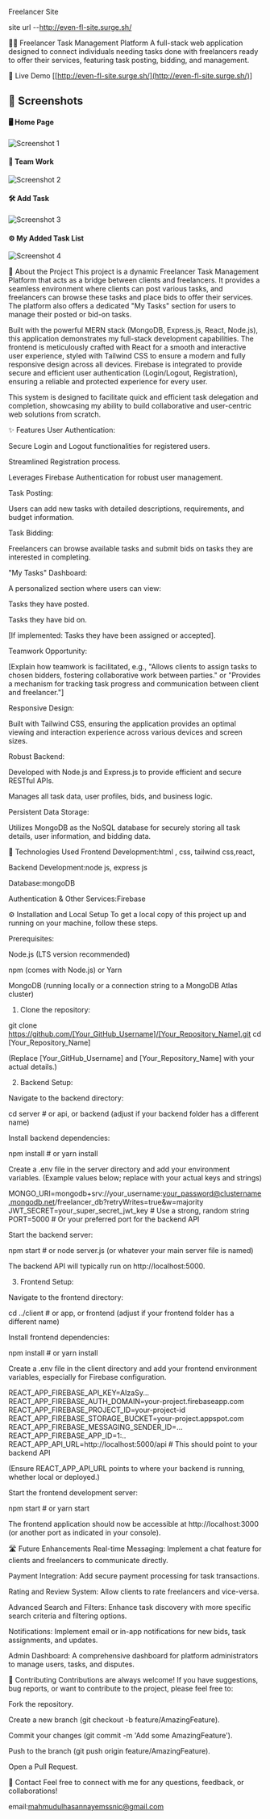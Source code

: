 Freelancer Site

site url --http://even-fl-site.surge.sh/

👨‍💻 Freelancer Task Management Platform
A full-stack web application designed to connect individuals needing tasks done with freelancers ready to offer their services, featuring task posting, bidding, and management.

🚀 Live Demo
[[http://even-fl-site.surge.sh/](http://even-fl-site.surge.sh/)]


## 📸 Screenshots

#### 🖥️ Home Page
![Screenshot 1](https://i.ibb.co/JwGZjG1L/Screenshot-2025-06-25-114023.png)
<br/>

#### 📄 Team Work
![Screenshot 2](https://i.ibb.co/zW1kZ3qn/Screenshot-2025-06-25-114036.png)
<br/>

#### 🛠️ Add Task
![Screenshot 3](https://i.ibb.co/PG2MfT7D/Screenshot-2025-06-25-114059.png)
<br/>

#### ⚙️ My Added Task List
![Screenshot 4](https://i.ibb.co/cK6DNCJp/Screenshot-2025-06-25-114119.png)
<br/>


🌟 About the Project
This project is a dynamic Freelancer Task Management Platform that acts as a bridge between clients and freelancers. It provides a seamless environment where clients can post various tasks, and freelancers can browse these tasks and place bids to offer their services. The platform also offers a dedicated "My Tasks" section for users to manage their posted or bid-on tasks.

Built with the powerful MERN stack (MongoDB, Express.js, React, Node.js), this application demonstrates my full-stack development capabilities. The frontend is meticulously crafted with React for a smooth and interactive user experience, styled with Tailwind CSS to ensure a modern and fully responsive design across all devices. Firebase is integrated to provide secure and efficient user authentication (Login/Logout, Registration), ensuring a reliable and protected experience for every user.

This system is designed to facilitate quick and efficient task delegation and completion, showcasing my ability to build collaborative and user-centric web solutions from scratch.

✨ Features
User Authentication:

Secure Login and Logout functionalities for registered users.

Streamlined Registration process.

Leverages Firebase Authentication for robust user management.

Task Posting:

Users can add new tasks with detailed descriptions, requirements, and budget information.

Task Bidding:

Freelancers can browse available tasks and submit bids on tasks they are interested in completing.

"My Tasks" Dashboard:

A personalized section where users can view:

Tasks they have posted.

Tasks they have bid on.

[If implemented: Tasks they have been assigned or accepted].

Teamwork Opportunity:

[Explain how teamwork is facilitated, e.g., "Allows clients to assign tasks to chosen bidders, fostering collaborative work between parties." or "Provides a mechanism for tracking task progress and communication between client and freelancer."]

Responsive Design:

Built with Tailwind CSS, ensuring the application provides an optimal viewing and interaction experience across various devices and screen sizes.

Robust Backend:

Developed with Node.js and Express.js to provide efficient and secure RESTful APIs.

Manages all task data, user profiles, bids, and business logic.

Persistent Data Storage:

Utilizes MongoDB as the NoSQL database for securely storing all task details, user information, and bidding data.

🚀 Technologies Used
Frontend Development:html , css, tailwind css,react,

Backend Development:node js, express js

Database:mongoDB

Authentication & Other Services:Firebase

⚙️ Installation and Local Setup
To get a local copy of this project up and running on your machine, follow these steps.

Prerequisites:

Node.js (LTS version recommended)

npm (comes with Node.js) or Yarn

MongoDB (running locally or a connection string to a MongoDB Atlas cluster)

1. Clone the repository:

git clone https://github.com/[Your_GitHub_Username]/[Your_Repository_Name].git
cd [Your_Repository_Name]

(Replace [Your_GitHub_Username] and [Your_Repository_Name] with your actual details.)

2. Backend Setup:

Navigate to the backend directory:

cd server # or api, or backend (adjust if your backend folder has a different name)

Install backend dependencies:

npm install # or yarn install

Create a .env file in the server directory and add your environment variables.
(Example values below; replace with your actual keys and strings)

MONGO_URI=mongodb+srv://your_username:your_password@clustername.mongodb.net/freelancer_db?retryWrites=true&w=majority
JWT_SECRET=your_super_secret_jwt_key # Use a strong, random string
PORT=5000 # Or your preferred port for the backend API

Start the backend server:

npm start # or node server.js (or whatever your main server file is named)

The backend API will typically run on http://localhost:5000.

3. Frontend Setup:

Navigate to the frontend directory:

cd ../client # or app, or frontend (adjust if your frontend folder has a different name)

Install frontend dependencies:

npm install # or yarn install

Create a .env file in the client directory and add your frontend environment variables, especially for Firebase configuration.

REACT_APP_FIREBASE_API_KEY=AIzaSy...
REACT_APP_FIREBASE_AUTH_DOMAIN=your-project.firebaseapp.com
REACT_APP_FIREBASE_PROJECT_ID=your-project-id
REACT_APP_FIREBASE_STORAGE_BUCKET=your-project.appspot.com
REACT_APP_FIREBASE_MESSAGING_SENDER_ID=...
REACT_APP_FIREBASE_APP_ID=1:..
REACT_APP_API_URL=http://localhost:5000/api # This should point to your backend API

(Ensure REACT_APP_API_URL points to where your backend is running, whether local or deployed.)

Start the frontend development server:

npm start # or yarn start

The frontend application should now be accessible at http://localhost:3000 (or another port as indicated in your console).

🛣️ Future Enhancements
Real-time Messaging: Implement a chat feature for clients and freelancers to communicate directly.

Payment Integration: Add secure payment processing for task transactions.

Rating and Review System: Allow clients to rate freelancers and vice-versa.

Advanced Search and Filters: Enhance task discovery with more specific search criteria and filtering options.

Notifications: Implement email or in-app notifications for new bids, task assignments, and updates.

Admin Dashboard: A comprehensive dashboard for platform administrators to manage users, tasks, and disputes.

🤝 Contributing
Contributions are always welcome! If you have suggestions, bug reports, or want to contribute to the project, please feel free to:

Fork the repository.

Create a new branch (git checkout -b feature/AmazingFeature).

Commit your changes (git commit -m 'Add some AmazingFeature').

Push to the branch (git push origin feature/AmazingFeature).

Open a Pull Request.

📧 Contact
Feel free to connect with me for any questions, feedback, or collaborations!

email:[mahmudulhasannayemssnic@gmail.com](mahmudulhasannayemssnic@gmail.com)
